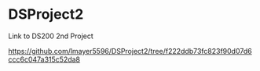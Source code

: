 # DSProject2
Link to DS200 2nd Project

https://github.com/lmayer5596/DSProject2/tree/f222ddb73fc823f90d07d6ccc6c047a315c52da8 
